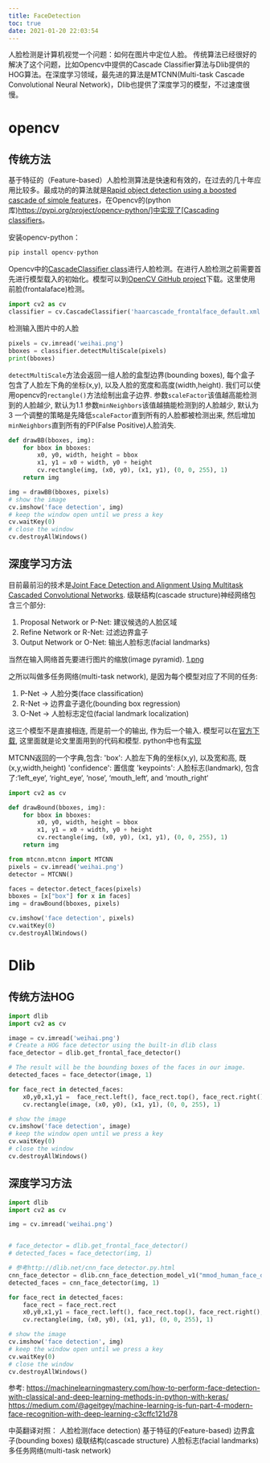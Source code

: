 ```yaml
---
title: FaceDetection
toc: true
date: 2021-01-20 22:03:54
---
```

人脸检测是计算机视觉一个问题：如何在图片中定位人脸。
传统算法已经很好的解决了这个问题，比如Opencv中提供的Cascade Classifier算法与Dlib提供的HOG算法。在深度学习领域，最先进的算法是MTCNN(Multi-task Cascade Convolutional Neural Network)，Dlib也提供了深度学习的模型，不过速度很慢。


# opencv
## 传统方法
基于特征的（Feature-based）人脸检测算法是快速和有效的，在过去的几十年应用比较多。最成功的的算法就是[Rapid object detection using a boosted cascade of simple features](https://ieeexplore.ieee.org/document/990517)，在Opencv的(python库)[https://pypi.org/project/opencv-python/]中实现了[Cascading classifiers](https://en.wikipedia.org/wiki/Cascading_classifiers)。


安装opencv-python：
```python
pip install opencv-python
```

Opencv中的[CascadeClassifier class](https://docs.opencv.org/3.4.3/d1/de5/classcv_1_1CascadeClassifier.html)进行人脸检测。在进行人脸检测之前需要首先进行模型载入的初始化。模型可以到[OpenCV GitHub project](https://github.com/opencv/opencv/tree/master/data/haarcascades)下载。这里使用前脸(frontalaface)检测。
```python
import cv2 as cv
classifier = cv.CascadeClassifier('haarcascade_frontalface_default.xml')
```

检测输入图片中的人脸
```python
pixels = cv.imread('weihai.png')
bboxes = classifier.detectMultiScale(pixels)
print(bboxes)
```
`detectMultiScale`方法会返回一组人脸的盒型边界(bounding boxes), 每个盒子包含了人脸左下角的坐标(x,y), 以及人脸的宽度和高度(width,height). 我们可以使用opencv的`rectangle()`方法绘制出盒子边界.
参数`scaleFactor`该值越高能检测到的人脸越少, 默认为1.1
参数`minNeighbors`该值越搞能检测到的人脸越少, 默认为 3
一个调整的策略是先降低`scaleFactor`直到所有的人脸都被检测出来, 然后增加`minNeighbors`直到所有的FP(False Positive)人脸消失.



```python
def drawBB(bboxes, img):
    for bbox in bboxes:
        x0, y0, width, height = bbox
        x1, y1 = x0 + width, y0 + height
        cv.rectangle(img, (x0, y0), (x1, y1), (0, 0, 255), 1)
    return img
```

```python
img = drawBB(bboxes, pixels)
# show the image
cv.imshow('face detection', img)
# keep the window open until we press a key
cv.waitKey(0)
# close the window
cv.destroyAllWindows()
```




## 深度学习方法
目前最前沿的技术是[Joint Face Detection and Alignment Using Multitask Cascaded Convolutional Networks](https://arxiv.org/abs/1604.02878). 级联结构(cascade structure)神经网络包含三个部分:
1. Proposal Network or P-Net: 建议候选的人脸区域
2. Refine Network or R-Net: 过滤边界盒子
3. Output Network or O-Net: 输出人脸标志(facial landmarks)

当然在输入网络首先要进行图片的缩放(image pyramid).
[1.png](1.png)

之所以叫做多任务网络(multi-task network), 是因为每个模型对应了不同的任务:
1. P-Net -> 人脸分类(face classification)
2. R-Net -> 边界盒子退化(bounding box regression)
3. O-Net -> 人脸标志定位(facial landmark localization)

这三个模型不是直接相连, 而是前一个的输出, 作为后一个输入. 模型可以在[官方下载](https://github.com/kpzhang93/MTCNN_face_detection_alignment), 这里面就是论文里面用到的代码和模型. python中也有[实现](https://github.com/ipazc/mtcnn)

MTCNN返回的一个字典,包含:
'box': 人脸左下角的坐标(x,y), 以及宽和高, 既(x,y,width,height)
'confidence': 置信度
'keypoints': 人脸标志(landmark), 包含了:‘left_eye‘, ‘right_eye‘, ‘nose‘, ‘mouth_left‘, and ‘mouth_right‘


```python
import cv2 as cv

def drawBound(bboxes, img):
    for bbox in bboxes:
        x0, y0, width, height = bbox
        x1, y1 = x0 + width, y0 + height
        cv.rectangle(img, (x0, y0), (x1, y1), (0, 0, 255), 1)
    return img

from mtcnn.mtcnn import MTCNN
pixels = cv.imread('weihai.png')
detector = MTCNN()

faces = detector.detect_faces(pixels)
bboxes = [x["box"] for x in faces]
img = drawBound(bboxes, pixels)

cv.imshow('face detection', pixels)
cv.waitKey(0)
cv.destroyAllWindows()
```


# Dlib
## 传统方法HOG
```python
import dlib
import cv2 as cv

image = cv.imread('weihai.png')
# Create a HOG face detector using the built-in dlib class
face_detector = dlib.get_frontal_face_detector()

# The result will be the bounding boxes of the faces in our image.
detected_faces = face_detector(image, 1)

for face_rect in detected_faces:
    x0,y0,x1,y1 =  face_rect.left(), face_rect.top(), face_rect.right(), face_rect.bottom()
    cv.rectangle(image, (x0, y0), (x1, y1), (0, 0, 255), 1)

# show the image
cv.imshow('face detection', image)
# keep the window open until we press a key
cv.waitKey(0)
# close the window
cv.destroyAllWindows()
```

## 深度学习方法
```python
import dlib
import cv2 as cv

img = cv.imread('weihai.png')


# face_detector = dlib.get_frontal_face_detector()
# detected_faces = face_detector(img, 1)

# 参考http://dlib.net/cnn_face_detector.py.html
cnn_face_detector = dlib.cnn_face_detection_model_v1("mmod_human_face_detector.dat")
detected_faces = cnn_face_detector(img, 1)

for face_rect in detected_faces:
    face_rect = face_rect.rect
    x0,y0,x1,y1 = face_rect.left(), face_rect.top(), face_rect.right(), face_rect.bottom()
    cv.rectangle(img, (x0, y0), (x1, y1), (0, 0, 255), 1)

# show the image
cv.imshow('face detection', img)
# keep the window open until we press a key
cv.waitKey(0)
# close the window
cv.destroyAllWindows()

```



参考:
https://machinelearningmastery.com/how-to-perform-face-detection-with-classical-and-deep-learning-methods-in-python-with-keras/
https://medium.com/@ageitgey/machine-learning-is-fun-part-4-modern-face-recognition-with-deep-learning-c3cffc121d78

中英翻译对照：
人脸检测(face detection)
基于特征的(Feature-based)
边界盒子(bounding boxes)
级联结构(cascade structure)
人脸标志(facial landmarks)
多任务网络(multi-task network)